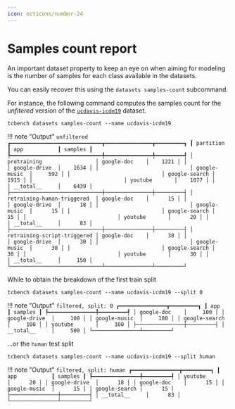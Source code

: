 ```yaml
---
icon: octicons/number-24
---
```


# Samples count report

An important dataset property to keep an eye
on when aiming for modeling is the number of 
samples for each class available in the datasets.

You can easily recover this using the `datasets samples-count` subcommand.

For instance, 
the following command computes the samples count for the *unfitered* 
version of the [`ucdavis-icdm19`](/datasets/install/ucdavis-icdm19) dataset.

```
tcbench datasets samples-count --name ucdavis-icdm19
```

!!! note "Output"
	```
	unfiltered
	┏━━━━━━━━━━━━━━━━━━━━━━━━━━━━━┳━━━━━━━━━━━━━━━┳━━━━━━━━━┓
	┃ partition                   ┃ app           ┃ samples ┃
	┡━━━━━━━━━━━━━━━━━━━━━━━━━━━━━╇━━━━━━━━━━━━━━━╇━━━━━━━━━┩
	│ pretraining                 │ google-doc    │    1221 │
	│                             │ google-drive  │    1634 │
	│                             │ google-music  │     592 │
	│                             │ google-search │    1915 │
	│                             │ youtube       │    1077 │
	│                             │ __total__     │    6439 │
	├─────────────────────────────┼───────────────┼─────────┤
	│ retraining-human-triggered  │ google-doc    │      15 │
	│                             │ google-drive  │      18 │
	│                             │ google-music  │      15 │
	│                             │ google-search │      15 │
	│                             │ youtube       │      20 │
	│                             │ __total__     │      83 │
	├─────────────────────────────┼───────────────┼─────────┤
	│ retraining-script-triggered │ google-doc    │      30 │
	│                             │ google-drive  │      30 │
	│                             │ google-music  │      30 │
	│                             │ google-search │      30 │
	│                             │ youtube       │      30 │
	│                             │ __total__     │     150 │
	└─────────────────────────────┴───────────────┴─────────┘
	```

While to obtain the breakdown of the first train split

```
tcbench datasets samples-count --name ucdavis-icdm19 --split 0
```

!!! note "Output"
	```
	filtered, split: 0
	┏━━━━━━━━━━━━━━━┳━━━━━━━━━┓
	┃ app           ┃ samples ┃
	┡━━━━━━━━━━━━━━━╇━━━━━━━━━┩
	│ google-doc    │     100 │
	│ google-drive  │     100 │
	│ google-music  │     100 │
	│ google-search │     100 │
	│ youtube       │     100 │
	├───────────────┼─────────┤
	│ __total__     │     500 │
	└───────────────┴─────────┘
	```

...or the `human` test split

```
tcbench datasets samples-count --name ucdavis-icdm19 --split human
```

!!! note "Output"
	```
	filtered, split: human
	┏━━━━━━━━━━━━━━━┳━━━━━━━━━┓
	┃ app           ┃ samples ┃
	┡━━━━━━━━━━━━━━━╇━━━━━━━━━┩
	│ youtube       │      20 │
	│ google-drive  │      18 │
	│ google-doc    │      15 │
	│ google-music  │      15 │
	│ google-search │      15 │
	├───────────────┼─────────┤
	│ __total__     │      83 │
	└───────────────┴─────────┘
	```
